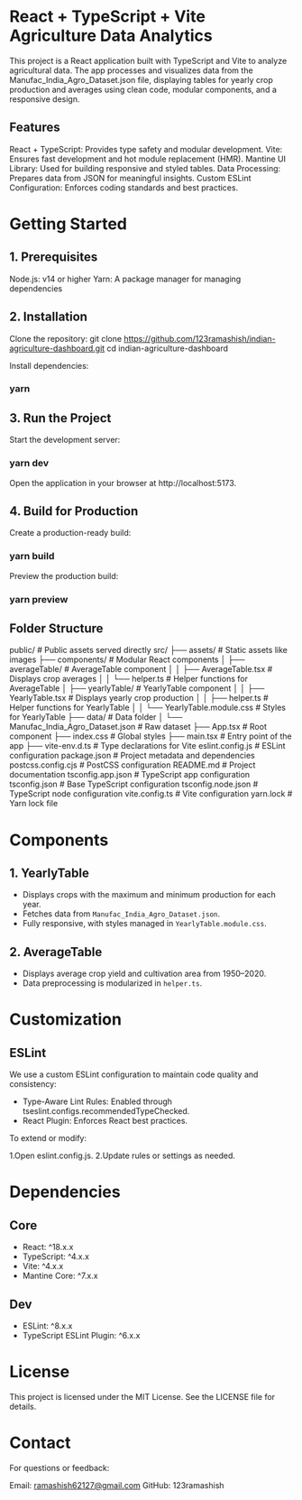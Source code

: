 # React + TypeScript + Vite Agriculture Data Analytics

This project is a React application built with TypeScript and Vite to analyze agricultural data. The app processes and visualizes data from the Manufac_India_Agro_Dataset.json file, displaying tables for yearly crop production and averages using clean code, modular components, and a responsive design.

## Features

React + TypeScript: Provides type safety and modular development.
Vite: Ensures fast development and hot module replacement (HMR).
Mantine UI Library: Used for building responsive and styled tables.
Data Processing: Prepares data from JSON for meaningful insights.
Custom ESLint Configuration: Enforces coding standards and best practices.

# Getting Started

## 1. Prerequisites

Node.js: v14 or higher
Yarn: A package manager for managing dependencies

## 2. Installation

Clone the repository:
git clone https://github.com/123ramashish/indian-agriculture-dashboard.git
cd indian-agriculture-dashboard

Install dependencies:

### yarn

## 3. Run the Project

Start the development server:

### yarn dev

Open the application in your browser at http://localhost:5173.

## 4. Build for Production

Create a production-ready build:

### yarn build

Preview the production build:

### yarn preview

## Folder Structure

public/ # Public assets served directly
src/
├── assets/ # Static assets like images
├── components/ # Modular React components
│ ├── averageTable/ # AverageTable component
│ │ ├── AverageTable.tsx # Displays crop averages
│ │ └── helper.ts # Helper functions for AverageTable
│ ├── yearlyTable/ # YearlyTable component
│ │ ├── YearlyTable.tsx # Displays yearly crop production
│ │ ├── helper.ts # Helper functions for YearlyTable
│ │ └── YearlyTable.module.css # Styles for YearlyTable
├── data/ # Data folder
│ └── Manufac_India_Agro_Dataset.json # Raw dataset
├── App.tsx # Root component
├── index.css # Global styles
├── main.tsx # Entry point of the app
├── vite-env.d.ts # Type declarations for Vite
eslint.config.js # ESLint configuration
package.json # Project metadata and dependencies
postcss.config.cjs # PostCSS configuration
README.md # Project documentation
tsconfig.app.json # TypeScript app configuration
tsconfig.json # Base TypeScript configuration
tsconfig.node.json # TypeScript node configuration
vite.config.ts # Vite configuration
yarn.lock # Yarn lock file

# Components

## 1. YearlyTable

- Displays crops with the maximum and minimum production for each year.
- Fetches data from `Manufac_India_Agro_Dataset.json`.
- Fully responsive, with styles managed in `YearlyTable.module.css`.

## 2. AverageTable

- Displays average crop yield and cultivation area from 1950–2020.
- Data preprocessing is modularized in `helper.ts`.

# Customization

## ESLint

We use a custom ESLint configuration to maintain code quality and consistency:

- Type-Aware Lint Rules: Enabled through tseslint.configs.recommendedTypeChecked.
- React Plugin: Enforces React best practices.

To extend or modify:

1.Open eslint.config.js.
2.Update rules or settings as needed.

# Dependencies

## Core

- React: ^18.x.x
- TypeScript: ^4.x.x
- Vite: ^4.x.x
- Mantine Core: ^7.x.x

## Dev

- ESLint: ^8.x.x
- TypeScript ESLint Plugin: ^6.x.x

# License

This project is licensed under the MIT License. See the LICENSE file for details.

# Contact

For questions or feedback:

Email: ramashish62127@gmail.com
GitHub: 123ramashish
